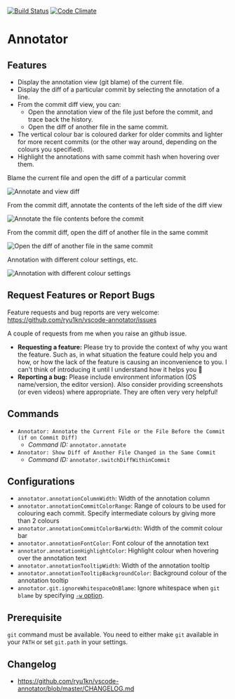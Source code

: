 [![Build Status](https://travis-ci.org/ryu1kn/vscode-annotator.svg?branch=master)](https://travis-ci.org/ryu1kn/vscode-annotator) [![Code Climate](https://codeclimate.com/github/ryu1kn/vscode-annotator/badges/gpa.svg)](https://codeclimate.com/github/ryu1kn/vscode-annotator)

# Annotator

## Features

* Display the annotation view (git blame) of the current file.
* Display the diff of a particular commit by selecting the annotation of a line.
* From the commit diff view, you can:
  * Open the annotation view of the file just before the commit, and trace back the history.
  * Open the diff of another file in the same commit.
* The vertical colour bar is coloured darker for older commits and lighter for more recent commits (or the other way around, depending on the colours you specified).
* Highlight the annotations with same commit hash when hovering over them.

Blame the current file and open the diff of a particular commit

![Annotate and view diff](https://raw.githubusercontent.com/ryu1kn/vscode-annotator/master/images/animations/annotate-code.gif)

From the commit diff, annotate the contents of the left side of the diff view

![Annotate the file contents before the commit](https://raw.githubusercontent.com/ryu1kn/vscode-annotator/master/images/animations/annotate-contents-of-before-selected-commit.gif)

From the commit diff, open the diff of another file in the same commit

![Open the diff of another file in the same commit](https://raw.githubusercontent.com/ryu1kn/vscode-annotator/master/images/animations/open-diff-of-another-file.gif)

Annotation with different colour settings, etc.

![Annotation with different colour settings](https://raw.githubusercontent.com/ryu1kn/vscode-annotator/master/images/screencaptures/light-theme.png)

## Request Features or Report Bugs

Feature requests and bug reports are very welcome: https://github.com/ryu1kn/vscode-annotator/issues

A couple of requests from me when you raise an github issue.

* **Requesting a feature:** Please try to provide the context of why you want the feature. Such as, in what situation the feature could help you and how, or how the lack of the feature is causing an inconvenience to you. I can't think of introducing it until I understand how it helps you 🙂
* **Reporting a bug:** Please include environment information (OS name/version, the editor version). Also consider providing screenshots (or even videos) where appropriate. They are often very very helpful!

## Commands

* `Annotator: Annotate the Current File or the File Before the Commit (if on Commit Diff)`
    * *Command ID:* `annotator.annotate`
* `Annotator: Show Diff of Another File Changed in the Same Commit`
    * *Command ID:* `annotator.switchDiffWithinCommit`

## Configurations

* `annotator.annotationColumnWidth`: Width of the annotation column
* `annotator.annotationCommitColorRange`: Range of colours to be used for colouring each commit. Specify intermediate colours by giving more than 2 colours
* `annotator.annotationCommitColorBarWidth`: Width of the commit colour bar
* `annotator.annotationFontColor`: Font colour of the annotation text
* `annotator.annotationHighlightColor`: Highlight colour when hovering over the annotation text
* `annotator.annotationTooltipWidth`: Width of the annotation tooltip
* `annotator.annotationTooltipBackgroundColor`: Background colour of the annotation tooltip
* `annotator.git.ignoreWhitespaceOnBlame`: Ignore whitespace when `git blame` by specifying [`-w` option](https://www.git-scm.com/docs/git-blame#git-blame--w).

## Prerequisite

`git` command must be available. You need to either make `git` available in your `PATH` or set `git.path` in your settings.

## Changelog

* https://github.com/ryu1kn/vscode-annotator/blob/master/CHANGELOG.md
